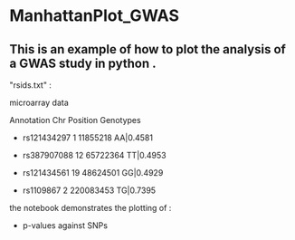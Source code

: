 # ManhattanPlot_GWAS
## This is an example of how to plot the analysis of a GWAS study in python .


"rsids.txt" :

microarray data

 Annotation	Chr	Position	Genotypes
  
  * rs121434297	1	11855218	AA|0.4581
  
  * rs387907088	12	65722364	TT|0.4953
  
  * rs121434561	19	48624501	GG|0.4929
  
  * rs1109867	2	220083453	TG|0.7395


the notebook demonstrates the plotting of :
  - p-values against SNPs 
